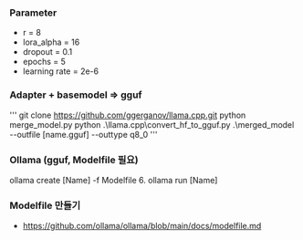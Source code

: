 ### Parameter
- r = 8
- lora_alpha = 16
- dropout = 0.1
- epochs = 5
- learning rate = 2e-6

### Adapter + basemodel => gguf
'''
git clone https://github.com/ggerganov/llama.cpp.git
python merge_model.py
python .\llama.cpp\convert_hf_to_gguf.py .\merged_model --outfile [name.gguf] --outtype q8_0
'''

### Ollama (gguf, Modelfile 필요)
 ollama create [Name] -f Modelfile
6. ollama run [Name]

### Modelfile 만들기
- https://github.com/ollama/ollama/blob/main/docs/modelfile.md
